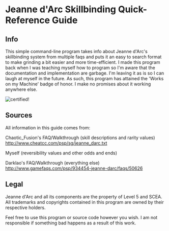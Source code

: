 # Jeanne d'Arc Skillbinding Quick-Reference Guide

## Info

This simple command-line program takes info about Jeanne d'Arc's skillbinding system from multiple faqs and puts it an easy to search format to make grinding a bit easier and more time-efficient. I made this program back when I was teaching myself how to program so I'm aware that the documentation and implementation are garbage.  I'm leaving it as is so I can laugh at myself in the future. As such, this program has attained the 'Works on my Machine' badge of honor. I make no promises about it working anywhere else.

![certified!](http://i.imgur.com/RbMYC8D.jpg)

## Sources

All information in this guide comes from:

Chaotic_Fusion's FAQ/Walkthrough (skill descriptions and rarity values)
http://www.cheatcc.com/psp/sg/jeanne_darc.txt

Myself (reversibility values and other odds and ends)

Darklao's FAQ/Walkthrough (everything else)
http://www.gamefaqs.com/psp/934454-jeanne-darc/faqs/50626

## Legal

Jeanne d'Arc and all its components are the property of Level 5 and SCEA. All trademarks and copyrights contained in this program are owned by their respective holders.

Feel free to use this program or source code however you wish. I am not responsible if something bad happens as a result of this work.